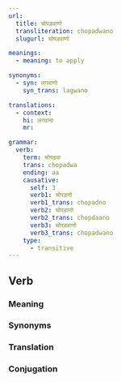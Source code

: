 ```yaml
---
url:
  title: चोपड़वाणो
  transliteration: chopadwano
  slugurl: चोपड़वाणो

meanings:
  - meaning: to apply

synonyms:
  - syn: लगवाणो
    syn_trans: lagwano

translations:
  - context:
    hi: लगवाना
    mr: 

grammar:
  verb:
    term: चोपड़वा
    trans: chopadwa
    ending: aa
    causative:
      self: 3
      verb1: चोपड़णो
      verb1_trans: chopadno
      verb2: चोपड़ाणो
      verb2_trans: chopdaano
      verb3: चोपड़वाणो
      verb3_trans: chopadwano
    type:
      - transitive
---
```


## Verb
<!-- <fos :grammar="grammar" :url="url"></fos> -->

### Meaning
<meaning :meanings="meanings" :url="url"></meaning>

<!-- ### Examples
<eg :eg="examples" :url="url"></eg> -->

### Synonyms
<syn :syn="synonyms" :url="url"></syn>

<!-- ### Antonyms
<ant :ant="antonyms" :url="url"></ant> -->

### Translation
<translation :translation="translations" :url="url"></translation>

### Conjugation
<verb-conj :grammar="grammar" :url="url"></verb-conj>

<!-- ### Related
<related :related="related" :url="url"></related> -->

<!-- ### Similar
<similar :similar="similar" :url="url"></similar> -->